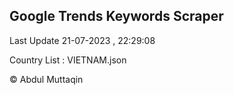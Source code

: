 

## Google Trends Keywords Scraper 
 
Last Update 21-07-2023 , 22:29:08

Country List :
VIETNAM.json



© Abdul Muttaqin 
